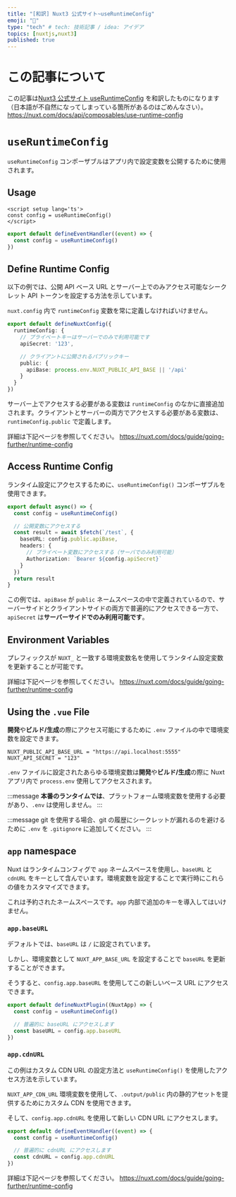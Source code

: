 ```yaml
---
title: "[和訳] Nuxt3 公式サイト~useRuntimeConfig"
emoji: "📝"
type: "tech" # tech: 技術記事 / idea: アイデア
topics: [nuxtjs,nuxt3]
published: true
---
```

# この記事について
この記事は[Nuxt3 公式サイト useRuntimeConfig](https://nuxt.com/docs/api/composables/use-runtime-config) を和訳したものになります（日本語が不自然になってしまっている箇所があるのはごめんなさい）。
https://nuxt.com/docs/api/composables/use-runtime-config

# `useRuntimeConfig`
`useRuntimeConfig` コンポーザブルはアプリ内で設定変数を公開するために使用されます。

## Usage
```Vue:app.vue
<script setup lang='ts'>
const config = useRuntimeConfig()
</script> 
```
```ts:server/api/foo.ts
export default defineEventHandler((event) => {
  const config = useRuntimeConfig()
})
```

## Define Runtime Config
以下の例では、公開 API ベース URL とサーバー上でのみアクセス可能なシークレット API トークンを設定する方法を示しています。

`nuxt.config` 内で `runtimeConfig` 変数を常に定義しなければいけません。

```ts:nuxt.config.ts
export default defineNuxtConfig({
  runtimeConfig: {
    // プライベートキーはサーバーでのみで利用可能です
    apiSecret: '123',

    // クライアントに公開されるパブリックキー
    public: {
      apiBase: process.env.NUXT_PUBLIC_API_BASE || '/api'
    }
  }
})
```
サーバー上でアクセスする必要がある変数は `runtimeConfig` のなかに直接追加されます。クライアントとサーバーの両方でアクセスする必要がある変数は、`runtimeConfig.public` で定義します。

詳細は下記ページを参照してください。
https://nuxt.com/docs/guide/going-further/runtime-config

## Access Runtime Config
ランタイム設定にアクセスするために、`useRuntimeConfig()` コンポーザブルを使用できます。
```ts:server/api/test.ts
export default async() => {
  const config = useRuntimeConfig()

  // 公開変数にアクセスする
  const result = await $fetch(`/test`, {
    baseURL: config.public.apiBase,
    headers: {
      // プライベート変数にアクセスする（サーバでのみ利用可能）
      Authorization: `Bearer ${config.apiSecret}`
    }
  })
  return result
}
```
この例では、`apiBase` が `public` ネームスペースの中で定義されているので、サーバーサイドとクライアントサイドの両方で普遍的にアクセスできる一方で、`apiSecret` は**サーバーサイドでのみ利用可能です**。

## Environment Variables
プレフィックスが `NUXT_` と一致する環境変数名を使用してランタイム設定変数を更新することが可能です。

詳細は下記ページを参照してください。
https://nuxt.com/docs/guide/going-further/runtime-config

## Using the `.vue` File
**開発**や**ビルド/生成**の際にアクセス可能にするために `.env` ファイルの中で環境変数を設定できます。

```:.env
NUXT_PUBLIC_API_BASE_URL = "https://api.localhost:5555"
NUXT_API_SECRET = "123"
```
`.env` ファイルに設定されたあらゆる環境変数は**開発**や**ビルド/生成**の際に Nuxt アプリ内で `process.env` 使用してアクセスされます。

:::message
**本番のランタイムでは**、プラットフォーム環境変数を使用する必要があり、`.env` は使用しません。
:::

:::message
git を使用する場合、git の履歴にシークレットが漏れるのを避けるために `.env` を `.gitignore` に追加してください。
:::

## `app` namespace
Nuxt はランタイムコンフィグで `app` ネームスペースを使用し、`baseURL` と `cdnURL` をキーとして含んでいます。環境変数を設定することで実行時にこれらの値をカスタマイズできます。

これは予約されたネームスペースです。`app` 内部で追加のキーを導入してはいけません。

### `app.baseURL`
デフォルトでは、`baseURL` は `/` に設定されています。

しかし、環境変数として `NUXT_APP_BASE_URL` を設定することで `baseURL` を更新することができます。

そうすると、`config.app.baseURL` を使用してこの新しいベース URL にアクセスできます。

```ts:/plugins/my-plugin.ts
export default defineNuxtPlugin((NuxtApp) => {
  const config = useRuntimeConfig()

  // 普遍的に baseURL にアクセスします
  const baseURL = config.app.baseURL
})
```

### `app.cdnURL`
この例はカスタム CDN URL の設定方法と `useRuntimeConfig()` を使用したアクセス方法を示しています。

`NUXT_APP_CDN_URL` 環境変数を使用して、`.output/public` 内の静的アセットを提供するためにカスタム CDN を使用できます。

そして、`config.app.cdnURL` を使用して新しい CDN URL にアクセスします。

```ts:server/api/foo.ts
export default defineEventHandler((event) => {
  const config = useRuntimeConfig()

  // 普遍的に cdnURL にアクセスします
  const cdnURL = config.app.cdnURL
}) 
```

詳細は下記ページを参照してください。
https://nuxt.com/docs/guide/going-further/runtime-config